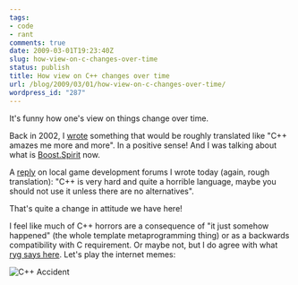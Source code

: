 ```yaml
---
tags:
- code
- rant
comments: true
date: 2009-03-01T19:23:40Z
slug: how-view-on-c-changes-over-time
status: publish
title: How view on C++ changes over time
url: /blog/2009/03/01/how-view-on-c-changes-over-time/
wordpress_id: "287"
---
```


It's funny how one's view on things change over time.

Back in 2002, I [wrote](http://aras-p.info/relyzai00.html) something that would be roughly translated like "C++ amazes me more and more". In a positive sense! And I was talking about what is [Boost.Spirit](http://spirit.sourceforge.net/) now.

A [reply](http://www.gamedev.lt/viewtopic.php?p=19644#p19644) on local game development forums I wrote today (again, rough translation): "C++ is very hard and quite a horrible language, maybe you should not use it unless there are no alternatives".

That's quite a change in attitude we have here!

I feel like much of C++ horrors are a consequence of "it just somehow happened" (the whole template metaprogramming thing) or as a backwards compatibility with C requirement. Or maybe not, but I do agree with what [ryg says here](https://mollyrocket.com/forums/viewtopic.php?p=1955#1955). Let's play the internet memes:

![C++ Accident](http://aras-p.info/blog/wp-content/uploads/2009/03/cppaccident.jpg)

